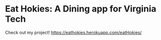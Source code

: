 # Eat Hokies: A Dining app for Virginia Tech
Check out my project! 
https://eathokies.herokuapp.com/eatHokies/

